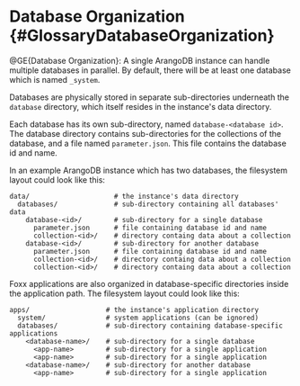 Database Organization {#GlossaryDatabaseOrganization}
=====================================================

@GE{Database Organization}: A single ArangoDB instance can handle multiple
databases in parallel. By default, there will be at least one database which
is named `_system`.

Databases are physically stored in separate sub-directories underneath the
`database` directory, which itself resides in the instance's data directory. 

Each database has its own sub-directory, named `database-<database id>`. The
database directory contains sub-directories for the collections of the 
database, and a file named `parameter.json`. This file contains the database
id and name.

In an example ArangoDB instance which has two databases, the filesystem 
layout could look like this:

    data/                     # the instance's data directory
      databases/              # sub-directory containing all databases' data
        database-<id>/        # sub-directory for a single database
          parameter.json      # file containing database id and name
          collection-<id>/    # directory containg data about a collection
        database-<id>/        # sub-directory for another database
          parameter.json      # file containing database id and name
          collection-<id>/    # directory containg data about a collection
          collection-<id>/    # directory containg data about a collection

Foxx applications are also organized in database-specific directories inside
the application path. The filesystem layout could look like this:

    apps/                   # the instance's application directory
      system/               # system applications (can be ignored)
      databases/            # sub-directory containing database-specific applications
        <database-name>/    # sub-directory for a single database
          <app-name>        # sub-directory for a single application
          <app-name>        # sub-directory for a single application
        <database-name>/    # sub-directory for another database
          <app-name>        # sub-directory for a single application

